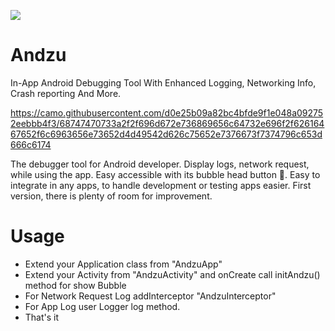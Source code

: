 [![](https://jitpack.io/v/isacan/Andzu.svg)](https://jitpack.io/#isacan/Andzu)

# Andzu
In-App Android Debugging Tool With Enhanced Logging, Networking Info, Crash reporting And More.


https://camo.githubusercontent.com/d0e25b09a82bc4bfde9f1e048a092752eebbb4f3/68747470733a2f2f696d672e736869656c64732e696f2f62616467652f6c6963656e73652d4d49542d626c75652e7376673f7374796c653d666c6174

The debugger tool for Android developer. Display logs, network request,  while using the app. Easy accessible with its bubble head button :radio_button:. Easy to integrate in any apps, to handle development or testing apps easier. First version, there is plenty of room for improvement.

# Usage

- Extend your Application class from "AndzuApp"
- Extend your Activity from "AndzuActivity" and onCreate call initAndzu() method for show Bubble 
- For Network Request Log addInterceptor "AndzuInterceptor"
- For App Log user Logger log method.
- That's it
